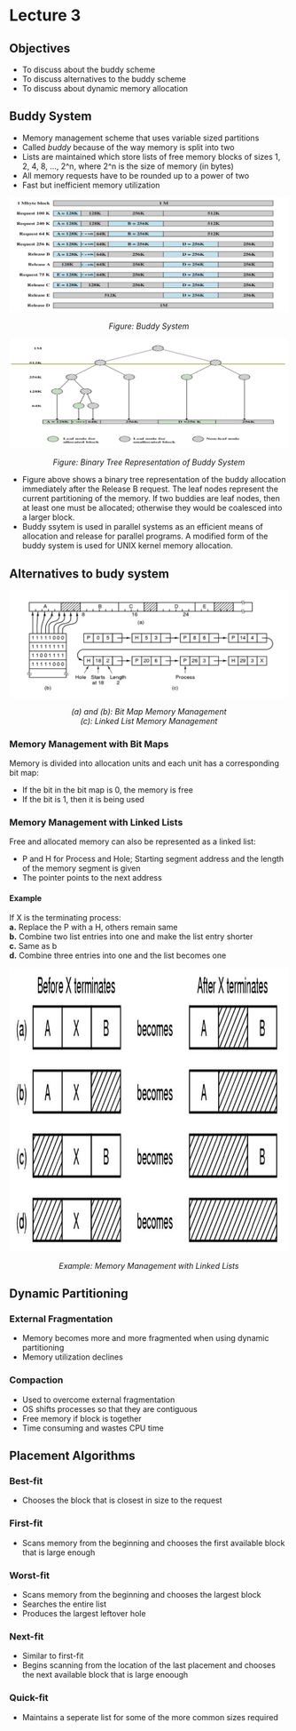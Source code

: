 # Lecture 3
## Objectives
- To discuss about the buddy scheme
- To discuss alternatives to the buddy scheme
- To discuss about dynamic memory allocation

## Buddy System
- Memory management scheme that uses variable sized partitions
- Called *buddy* because of the way memory is split into two
- Lists are maintained which store lists of free memory blocks of sizes 1, 2, 4, 8, ..., 2^n, where 2^n is the size of memory (in bytes)
- All memory requests have to be rounded up to a power of two
- Fast but inefficient memory utilization

![Buddy Scheme](./img/buddy-system.png)
<i><p style="text-align: center;">Figure: Buddy System</p></i>

![Binary Tree Representation of a Buddy System](./img/binary-buddy-system.png)
<i><p style="text-align: center;">Figure: Binary Tree Representation of Buddy System</p></i>
- Figure above shows a binary tree representation of the buddy allocation immediately after the Release B request. The leaf nodes represent the current partitioning of the memory. If two buddies are leaf nodes, then at least one must be allocated; otherwise they would be coalesced into a larger block.
- Buddy ssytem is used in parallel systems as an efficient means of allocation and release for parallel programs. A modified form of the buddy system is used for UNIX kernel memory allocation.

## Alternatives to budy system
![Binary Tree Representation of a Buddy System](./img/bit-map-linked-list.png)
<i><p style="text-align: center;">(a) and (b): Bit Map Memory Management<br>(c): Linked List Memory Management</p></i>
### Memory Management with Bit Maps
Memory is divided into allocation units and each unit has a corresponding bit map:
- If the bit in the bit map is 0, the memory is free
- If the bit is 1, then it is being used

### Memory Management with Linked Lists
Free and allocated memory can also be represented as a linked list:
- P and H for Process and Hole; Starting segment address and the length of the memory segment is given
- The pointer points to the next address
#### Example
If X is the terminating process:
<br>**a.** Replace the P with a H, others remain same
<br>**b.** Combine two list entries into one and make the list entry shorter
<br>**c.** Same as b
<br>**d.** Combine three entries into one and the list becomes one
<br>

![Linked List Memory Management](./img/linked-list-memory-management.png)
<i><p style="text-align: center;">Example: Memory Management with Linked Lists</p></i>

## Dynamic Partitioning
### External Fragmentation
- Memory becomes more and more fragmented when using dynamic partitioning
- Memory utilization declines

### Compaction
- Used to overcome external fragmentation
- OS shifts processes so that they are contiguous
- Free memory if block is together
- Time consuming and wastes CPU time

## Placement Algorithms
### Best-fit
- Chooses the block that is closest in size to the request

### First-fit
- Scans memory from the beginning and chooses the first available block that is large enough

### Worst-fit
- Scans memory from the beginning and chooses the largest block
- Searches the entire list
- Produces the largest leftover hole

### Next-fit
- Similar to first-fit
- Begins scanning from the location of the last placement and chooses the next available block that is large enoough

### Quick-fit
- Maintains a seperate list for some of the more common sizes required